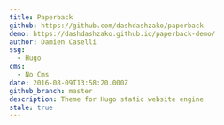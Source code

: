```yaml
---
title: Paperback
github: https://github.com/dashdashzako/paperback
demo: https://dashdashzako.github.io/paperback-demo/
author: Damien Caselli
ssg:
  - Hugo
cms:
  - No Cms
date: 2016-08-09T13:58:20.000Z
github_branch: master
description: Theme for Hugo static website engine
stale: true
---
```

